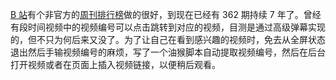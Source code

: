 [B 站](https://www.bilibili.com/index.html)有个非官方的[周刊排行榜](https://search.bilibili.com/all?keyword=%E5%91%A8%E5%88%8A%E5%93%94%E5%93%A9%E5%93%94%E5%93%A9%E6%8E%92%E8%A1%8C%E6%A6%9C&from_source=video_tag)做的很好，到现在已经有 362 期持续 7 年了。曾经有段时间视频中的视频编号可以点击跳转到对应的视频，目测是通过高级弹幕实现的，但不只为何后来又没了。为了让自己在看到感兴趣的视频时，免去从全屏状态退出然后手输视频编号的麻烦，写了一个油猴脚本自动提取视频编号，然后在后台打开视频或者在页面上插入视频链接，以便稍后观看。
